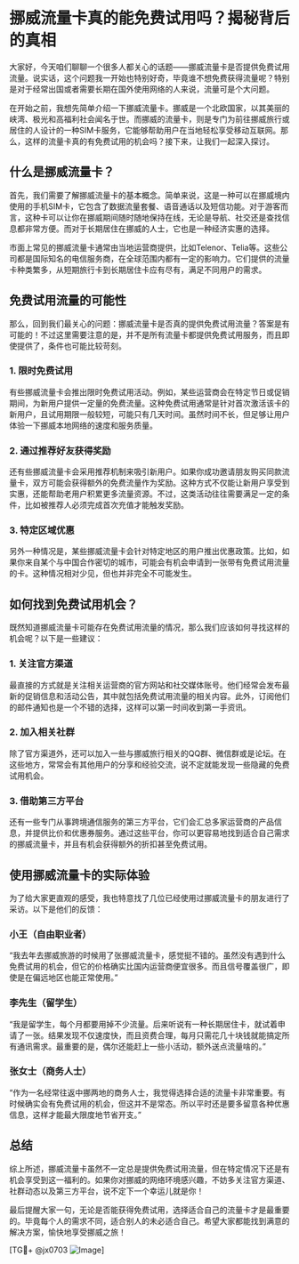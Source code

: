 # 挪威流量卡真的能免费试用吗？揭秘背后的真相

大家好，今天咱们聊聊一个很多人都关心的话题——挪威流量卡是否提供免费试用流量。说实话，这个问题我一开始也特别好奇，毕竟谁不想免费获得流量呢？特别是对于经常出国或者需要长期在国外使用网络的人来说，流量可是个大问题。

在开始之前，我想先简单介绍一下挪威流量卡。挪威是一个北欧国家，以其美丽的峡湾、极光和高福利社会闻名于世。而挪威的流量卡，则是专门为前往挪威旅行或居住的人设计的一种SIM卡服务，它能够帮助用户在当地轻松享受移动互联网。那么，这样的流量卡真的有免费试用的机会吗？接下来，让我们一起深入探讨。

## 什么是挪威流量卡？

首先，我们需要了解挪威流量卡的基本概念。简单来说，这是一种可以在挪威境内使用的手机SIM卡，它包含了数据流量套餐、语音通话以及短信功能。对于游客而言，这种卡可以让你在挪威期间随时随地保持在线，无论是导航、社交还是查找信息都非常方便。而对于长期居住在挪威的人士，它也是一种经济实惠的选择。

市面上常见的挪威流量卡通常由当地运营商提供，比如Telenor、Telia等。这些公司都是国际知名的电信服务商，在全球范围内都有一定的影响力。它们提供的流量卡种类繁多，从短期旅行卡到长期居住卡应有尽有，满足不同用户的需求。

## 免费试用流量的可能性

那么，回到我们最关心的问题：挪威流量卡是否真的提供免费试用流量？答案是有可能的！不过这里需要注意的是，并不是所有流量卡都提供免费试用服务，而且即使提供了，条件也可能比较苛刻。

### 1. 限时免费试用

有些挪威流量卡会推出限时免费试用活动。例如，某些运营商会在特定节日或促销期间，为新用户提供一定量的免费流量。这种免费试用通常是针对首次激活该卡的新用户，且试用期限一般较短，可能只有几天时间。虽然时间不长，但足够让用户体验一下挪威本地网络的速度和服务质量。

### 2. 通过推荐好友获得奖励

还有些挪威流量卡会采用推荐机制来吸引新用户。如果你成功邀请朋友购买同款流量卡，双方可能会获得额外的免费流量作为奖励。这种方式不仅能让新用户享受到实惠，还能帮助老用户积累更多流量资源。不过，这类活动往往需要满足一定的条件，比如被推荐人必须完成首次充值才能触发奖励。

### 3. 特定区域优惠

另外一种情况是，某些挪威流量卡会针对特定地区的用户推出优惠政策。比如，如果你来自某个与中国合作密切的城市，可能会有机会申请到一张带有免费试用流量的卡。这种情况相对少见，但也并非完全不可能发生。

## 如何找到免费试用机会？

既然知道挪威流量卡可能存在免费试用流量的情况，那么我们应该如何寻找这样的机会呢？以下是一些建议：

### 1. 关注官方渠道

最直接的方式就是关注相关运营商的官方网站和社交媒体账号。他们经常会发布最新的促销信息和活动公告，其中就包括免费试用流量的相关内容。此外，订阅他们的邮件通知也是一个不错的选择，这样可以第一时间收到第一手资讯。

### 2. 加入相关社群

除了官方渠道外，还可以加入一些与挪威旅行相关的QQ群、微信群或是论坛。在这些地方，常常会有其他用户的分享和经验交流，说不定就能发现一些隐藏的免费试用机会。

### 3. 借助第三方平台

还有一些专门从事跨境通信服务的第三方平台，它们会汇总多家运营商的产品信息，并提供比价和优惠券服务。通过这些平台，你可以更容易地找到适合自己需求的挪威流量卡，并且有机会获得额外的折扣甚至免费试用。

## 使用挪威流量卡的实际体验

为了给大家更直观的感受，我也特意找了几位已经使用过挪威流量卡的朋友进行了采访。以下是他们的反馈：

### 小王（自由职业者）
“我去年去挪威旅游的时候用了张挪威流量卡，感觉挺不错的。虽然没有遇到什么免费试用的机会，但它的价格确实比国内运营商便宜很多。而且信号覆盖很广，即使是在偏远地区也能正常使用。”

### 李先生（留学生）
“我是留学生，每个月都要用掉不少流量。后来听说有一种长期居住卡，就试着申请了一张。结果发现不仅速度快，而且资费合理，每月只需花几十块钱就能搞定所有通讯需求。最重要的是，偶尔还能赶上一些小活动，额外送点流量啥的。”

### 张女士（商务人士）
“作为一名经常往返中挪两地的商务人士，我觉得选择合适的流量卡非常重要。有时候确实会有免费试用的机会，但这并不是常态。所以平时还是要多留意各种优惠信息，这样才能最大限度地节省开支。”

## 总结

综上所述，挪威流量卡虽然不一定总是提供免费试用流量，但在特定情况下还是有机会享受到这一福利的。如果你对挪威的网络环境感兴趣，不妨多关注官方渠道、社群动态以及第三方平台，说不定下一个幸运儿就是你！

最后提醒大家一句，无论是否能获得免费试用，选择适合自己的流量卡才是最重要的。毕竟每个人的需求不同，适合别人的未必适合自己。希望大家都能找到满意的解决方案，愉快地享受挪威之旅！

[TG💪+ @jx0703 ![Image](https://github.com/user-attachments/assets/dbca1d08-cadb-493c-b0ec-ad6f7a83f270)]